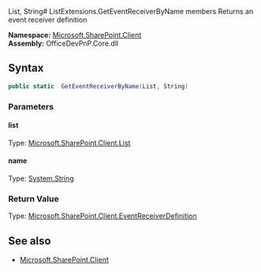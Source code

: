List, String# ListExtensions.GetEventReceiverByName members
Returns an event receiver definition  

**Namespace:** [Microsoft.SharePoint.Client](Microsoft.SharePoint.Client.md)  
**Assembly:** OfficeDevPnP.Core.dll  
## Syntax
```C#
public static  GetEventReceiverByName(List, String)
```
### Parameters
#### list
Type: [Microsoft.SharePoint.Client.List](Microsoft.SharePoint.Client.List.md) 
#### 
#### name
Type: [System.String](System.String.md) 
#### 
### Return Value
Type: [Microsoft.SharePoint.Client.EventReceiverDefinition](Microsoft.SharePoint.Client.EventReceiverDefinition.md)
## See also
- [Microsoft.SharePoint.Client](Microsoft.SharePoint.Client.md)
